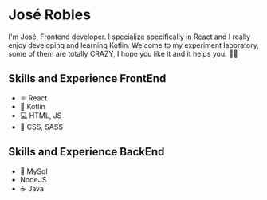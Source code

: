 # José Robles

I'm José, Frontend developer. I specialize specifically in React and I really enjoy developing and learning Kotlin. Welcome to my experiment laboratory, some of them are totally CRAZY, I hope you like it and it helps you. 🤪🤪

## Skills and Experience FrontEnd
* ⚛ React
* 📱 Kotlin
* 💻 HTML, JS
* 🎨 CSS, SASS

## Skills and Experience BackEnd
* 🐬 MySql
* NodeJS
* :coffee: Java



<!--
**AlexRobles00052121/AlexRobles00052121** is a ✨ _special_ ✨ repository because its `README.md` (this file) appears on your GitHub profile.

Here are some ideas to get you started:

- 🔭 I’m currently working on ...
- 🌱 I’m currently learning ...
- 👯 I’m looking to collaborate on ...
- 🤔 I’m looking for help with ...
- 💬 Ask me about ...
- 📫 How to reach me: ...
- 😄 Pronouns: ...
- ⚡ Fun fact: ...
-->
